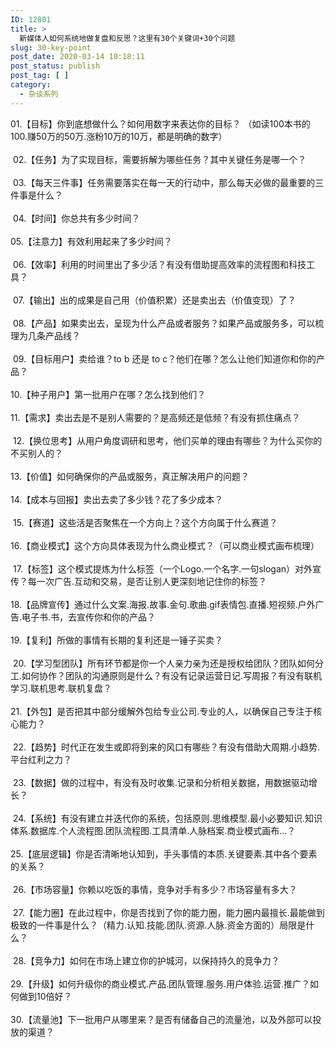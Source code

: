 ```yaml
---
ID: 12801
title: >
  新媒体人如何系统地做复盘和反思？这里有30个关键词+30个问题
slug: 30-key-point
post_date: 2020-03-14 10:18:11
post_status: publish
post_tag: [ ]
category:
  - 杂谈系列
---
```

<div>
  <div>
    01.【目标】你到底想做什么？如何用数字来表达你的目标？ （如读100本书的100.赚50万的50万.涨粉10万的10万，都是明确的数字）
  </div>
  
  <div>
     
  </div>
  
  <div>
     02.【任务】为了实现目标，需要拆解为哪些任务？其中关键任务是哪一个？
  </div>
  
  <div>
     
  </div>
  
  <div>
     03.【每天三件事】任务需要落实在每一天的行动中，那么每天必做的最重要的三件事是什么？
  </div>
  
  <div>
     
  </div>
  
  <div>
     04.【时间】你总共有多少时间？ 
  </div>
  
  <div>
     
  </div>
  
  <div>
    05.【注意力】有效利用起来了多少时间？
  </div>
  
  <div>
     
  </div>
  
  <div>
     06.【效率】利用的时间里出了多少活？有没有借助提高效率的流程图和科技工具？
  </div>
  
  <div>
     
  </div>
  
  <div>
     07.【输出】出的成果是自己用（价值积累）还是卖出去（价值变现）了？
  </div>
  
  <div>
     
  </div>
  
  <div>
     08.【产品】如果卖出去，呈现为什么产品或者服务？如果产品或服务多，可以梳理为几条产品线？
  </div>
  
  <div>
     
  </div>
  
  <div>
     09.【目标用户】卖给谁？to b 还是 to c？他们在哪？怎么让他们知道你和你的产品？ 
  </div>
  
  <div>
     
  </div>
  
  <div>
    10.【种子用户】第一批用户在哪？怎么找到他们？ 
  </div>
  
  <div>
     
  </div>
  
  <div>
    11.【需求】卖出去是不是别人需要的？是高频还是低频？有没有抓住痛点？
  </div>
  
  <div>
     
  </div>
  
  <div>
     12.【换位思考】从用户角度调研和思考，他们买单的理由有哪些？为什么买你的不买别人的？
  </div>
  
  <div>
     
  </div>
  
  <div>
    13.【价值】如何确保你的产品或服务，真正解决用户的问题？ 
  </div>
  
  <div>
     
  </div>
  
  <div>
    14.【成本与回报】卖出去卖了多少钱？花了多少成本？
  </div>
  
  <div>
     
  </div>
  
  <div>
     15.【赛道】这些活是否聚焦在一个方向上？这个方向属于什么赛道？
  </div>
  
  <div>
     
  </div>
  
  <div>
    16.【商业模式】这个方向具体表现为什么商业模式？（可以商业模式画布梳理）
  </div>
  
  <div>
     
  </div>
  
  <div>
     17.【标签】这个模式提炼为什么标签（一个Logo.一个名字.一句slogan）对外宣传？每一次广告.互动和交易，是否让别人更深刻地记住你的标签？ 
  </div>
  
  <div>
     
  </div>
  
  <div>
    18.【品牌宣传】通过什么文案.海报.故事.金句.歌曲.gif表情包.直播.短视频.户外广告.电子书.书，去宣传你和你的产品？ 
  </div>
  
  <div>
     
  </div>
  
  <div>
    19.【复利】所做的事情有长期的复利还是一锤子买卖？
  </div>
  
  <div>
     
  </div>
  
  <div>
     20.【学习型团队】所有环节都是你一个人亲力亲为还是授权给团队？团队如何分工.如何协作？团队的沟通原则是什么？有没有记录运营日记.写周报？有没有联机学习.联机思考.联机复盘？ 
  </div>
  
  <div>
     
  </div>
  
  <div>
    21.【外包】是否把其中部分缓解外包给专业公司.专业的人，以确保自己专注于核心能力？
  </div>
  
  <div>
     
  </div>
  
  <div>
     22.【趋势】时代正在发生或即将到来的风口有哪些？有没有借助大周期.小趋势.平台红利之力？
  </div>
  
  <div>
     
  </div>
  
  <div>
     23.【数据】做的过程中，有没有及时收集.记录和分析相关数据，用数据驱动增长？
  </div>
  
  <div>
     
  </div>
  
  <div>
     24.【系统】有没有建立并迭代你的系统，包括原则.思维模型.最小必要知识.知识体系.数据库.个人流程图.团队流程图.工具清单.人脉档案.商业模式画布...？ 
  </div>
  
  <div>
     
  </div>
  
  <div>
    25.【底层逻辑】你是否清晰地认知到，手头事情的本质.关键要素.其中各个要素的关系？
  </div>
  
  <div>
     
  </div>
  
  <div>
     26.【市场容量】你赖以吃饭的事情，竞争对手有多少？市场容量有多大？
  </div>
  
  <div>
     
  </div>
  
  <div>
     27.【能力圈】在此过程中，你是否找到了你的能力圈，能力圈内最擅长.最能做到极致的一件事是什么？（精力.认知.技能.团队.资源.人脉.资金方面的）局限是什么？
  </div>
  
  <div>
     
  </div>
  
  <div>
     28.【竞争力】如何在市场上建立你的护城河，以保持持久的竞争力？ 
  </div>
  
  <div>
     
  </div>
  
  <div>
    29.【升级】如何升级你的商业模式.产品.团队管理.服务.用户体验.运营.推广？如何做到10倍好？ 
  </div>
  
  <div>
     
  </div>
  
  <div>
    30.【流量池】下一批用户从哪里来？是否有储备自己的流量池，以及外部可以投放的渠道？
  </div>
</div>